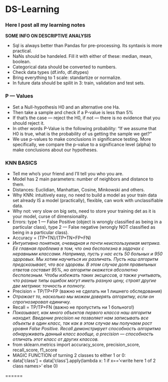 # DS-Learning
### Here I post all my learning notes

**SOME INFO ON DESCRIPTIVE ANALYSIS**

* Sql is always better than Pandas for pre-processing. Its syntaxis is more practical.
* NaNs should be handeled. Fill it with either of these: median, mean, boolean.
* Categorical data should be converted to numbers.
* Check data types (df.info, df.dtypes)
* Bring everything to 1 scale: standartize or normalize.
* In future data should be spilit in 3: train, validation and test sets.

### P — Values

* Set a Null-hypothesis H0 and an alternative one Ha.
* Then take a sample and check if a P-value is less than 5%
* If that’s the case — reject the H0, if not — there is no evidence that you should reject it.
* In other words P-Value is the following probability: “If we assume that H0 is true, what is the probability of us getting the sample we get?”
* We use p-values to make conclusions in significance testing. More specifically, we compare the p-value to a significance level (alpha) to make conclusions about our hypotheses.

### KNN BASICS

* Tell me who’s your friend and I’ll tell you who you are.
* Model has 2 main parameters: number of neighbors and distance to them.
* Distances: Euclidian, Manhattan, Cosine, Minkowski and others.
* Why KNN: intuitively easy, no need to build a model as your train data set already IS a model (practically), flexible, can work with unclassifiable data.
* Why not: very slow on big sets, need to store your training det as it is your model, curse of dimensionality.
* Errors: type 1 — False Positive (object is wrongly classified as being in a particular class), type 2 — False negative (wrongly NOT classified as being in a particular class).
* Accuracy = (TP+TN)/(TP+TN+FP+FN)
* *Интуитивно понятная, очевидная и почти неиспользуемая метрика. Её главная проблема в том, что она бесполезна в задачах с неравными классами. Например, пусть у нас есть 50 больных и 950 здоровых. Мы хотим научиться их различать. Пусть наш алгоритм предсказывает, что все здоровы. В этом случае доля правильных ответов составит 95%, но алгоритм окажется абсолютно бесполезным. Чтобы избежать таких эксцессов, а также учитывать, что разные типы ошибок могут иметь разную цену, строят другие две метрики: точность и полноту.*
* Precision = TP/TP+FP (важно не сделать ни 1 лишнего обследования)
* *Отражает то, насколько мы можем доверять алгоритму, если он спрогнозировал единичку.*
* Recall = TP/TP+FN (важно не пропустить ни 1 больного!)
* *Показывает, как много объектов первого класса наш алгоритм находит. Введение precision не позволяет нам записывать все объекты в один класс, так как в этом случае мы получаем рост уровня False Positive. Recall демонстрирует способность алгоритма обнаруживать данный класс вообще, а precision — способность отличать этот класс от других классов.*
* from sklearn.metrics import accuracy_score, precision_score, recall_score, f1_score
* MAGIC FUNCTION of turning 2 classes to either 1 or 0:
* data[‘class’] = data[‘class’].apply(lambda x: 1 if x==’<write here 1 of 2 class names>’ else 0)

======


